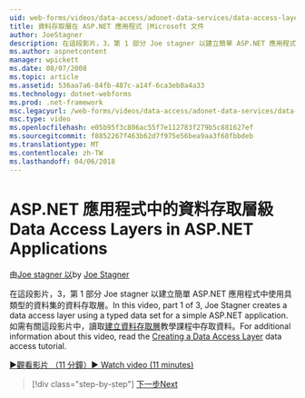 ```yaml
---
uid: web-forms/videos/data-access/adonet-data-services/data-access-layers-in-aspnet-applications
title: 資料存取層在 ASP.NET 應用程式 |Microsoft 文件
author: JoeStagner
description: 在這段影片，3，第 1 部分 Joe stagner 以建立簡單 ASP.NET 應用程式中使用具類型的資料集的資料存取層。 如需詳細資訊...
ms.author: aspnetcontent
manager: wpickett
ms.date: 08/07/2008
ms.topic: article
ms.assetid: 536aa7a6-84fb-487c-a14f-6ca3eb8a4a33
ms.technology: dotnet-webforms
ms.prod: .net-framework
msc.legacyurl: /web-forms/videos/data-access/adonet-data-services/data-access-layers-in-aspnet-applications
msc.type: video
ms.openlocfilehash: e05b95f3c806ac55f7e112783f279b5c881627ef
ms.sourcegitcommit: f8852267f463b62d7f975e56bea9aa3f68fbbdeb
ms.translationtype: MT
ms.contentlocale: zh-TW
ms.lasthandoff: 04/06/2018
---
```

<a name="data-access-layers-in-aspnet-applications"></a><span data-ttu-id="d88d7-104">ASP.NET 應用程式中的資料存取層級</span><span class="sxs-lookup"><span data-stu-id="d88d7-104">Data Access Layers in ASP.NET Applications</span></span>
====================
<span data-ttu-id="d88d7-105">由[Joe stagner 以](https://github.com/JoeStagner)</span><span class="sxs-lookup"><span data-stu-id="d88d7-105">by [Joe Stagner](https://github.com/JoeStagner)</span></span>

<span data-ttu-id="d88d7-106">在這段影片，3，第 1 部分 Joe stagner 以建立簡單 ASP.NET 應用程式中使用具類型的資料集的資料存取層。</span><span class="sxs-lookup"><span data-stu-id="d88d7-106">In this video, part 1 of 3, Joe Stagner creates a data access layer using a typed data set for a simple ASP.NET application.</span></span> <span data-ttu-id="d88d7-107">如需有關這段影片中，讀取[建立資料存取層](../../../overview/data-access/introduction/creating-a-data-access-layer-vb.md)教學課程中存取資料。</span><span class="sxs-lookup"><span data-stu-id="d88d7-107">For additional information about this video, read the [Creating a Data Access Layer](../../../overview/data-access/introduction/creating-a-data-access-layer-vb.md) data access tutorial.</span></span>

[<span data-ttu-id="d88d7-108">&#9654;觀看影片 （11 分鐘）</span><span class="sxs-lookup"><span data-stu-id="d88d7-108">&#9654; Watch video (11 minutes)</span></span>](https://channel9.msdn.com/Blogs/ASP-NET-Site-Videos/data-access-layers-in-aspnet-applications)

> [!div class="step-by-step"]
> [<span data-ttu-id="d88d7-109">下一步</span><span class="sxs-lookup"><span data-stu-id="d88d7-109">Next</span></span>](how-to-manually-bind-a-dataset-to-a-datagrid.md)
